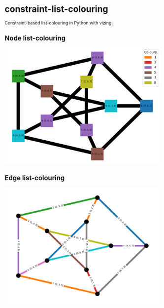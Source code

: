 # constraint-list-colouring

Constraint-based list-colouring in Python with vizing.

## Node list-colouring

![](png/petersen-node.png)

## Edge list-colouring

![](png/petersen-edge.png)

